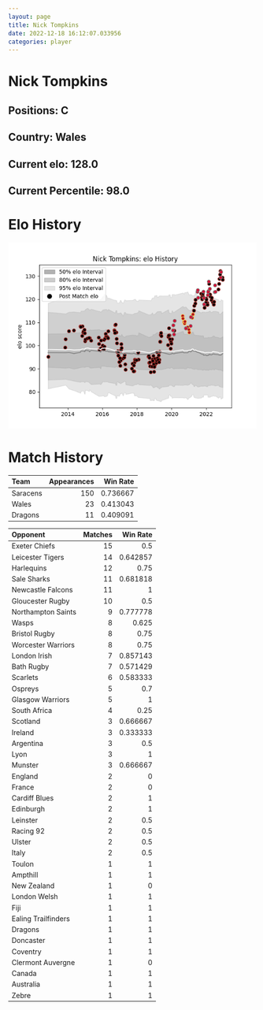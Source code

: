```yaml
---  
layout: page  
title: Nick Tompkins  
date: 2022-12-18 16:12:07.033956  
categories: player  
---
```

# Nick Tompkins

## Positions: C

## Country: Wales

## Current elo: 128.0

## Current Percentile: 98.0

# Elo History


![elo history](history_NickTompkins.png)
# Match History


| Team     |   Appearances |   Win Rate |
|:---------|--------------:|-----------:|
| Saracens |           150 |   0.736667 |
| Wales    |            23 |   0.413043 |
| Dragons  |            11 |   0.409091 |

| Opponent            |   Matches |   Win Rate |
|:--------------------|----------:|-----------:|
| Exeter Chiefs       |        15 |   0.5      |
| Leicester Tigers    |        14 |   0.642857 |
| Harlequins          |        12 |   0.75     |
| Sale Sharks         |        11 |   0.681818 |
| Newcastle Falcons   |        11 |   1        |
| Gloucester Rugby    |        10 |   0.5      |
| Northampton Saints  |         9 |   0.777778 |
| Wasps               |         8 |   0.625    |
| Bristol Rugby       |         8 |   0.75     |
| Worcester Warriors  |         8 |   0.75     |
| London Irish        |         7 |   0.857143 |
| Bath Rugby          |         7 |   0.571429 |
| Scarlets            |         6 |   0.583333 |
| Ospreys             |         5 |   0.7      |
| Glasgow Warriors    |         5 |   1        |
| South Africa        |         4 |   0.25     |
| Scotland            |         3 |   0.666667 |
| Ireland             |         3 |   0.333333 |
| Argentina           |         3 |   0.5      |
| Lyon                |         3 |   1        |
| Munster             |         3 |   0.666667 |
| England             |         2 |   0        |
| France              |         2 |   0        |
| Cardiff Blues       |         2 |   1        |
| Edinburgh           |         2 |   1        |
| Leinster            |         2 |   0.5      |
| Racing 92           |         2 |   0.5      |
| Ulster              |         2 |   0.5      |
| Italy               |         2 |   0.5      |
| Toulon              |         1 |   1        |
| Ampthill            |         1 |   1        |
| New Zealand         |         1 |   0        |
| London Welsh        |         1 |   1        |
| Fiji                |         1 |   1        |
| Ealing Trailfinders |         1 |   1        |
| Dragons             |         1 |   1        |
| Doncaster           |         1 |   1        |
| Coventry            |         1 |   1        |
| Clermont Auvergne   |         1 |   0        |
| Canada              |         1 |   1        |
| Australia           |         1 |   1        |
| Zebre               |         1 |   1        |